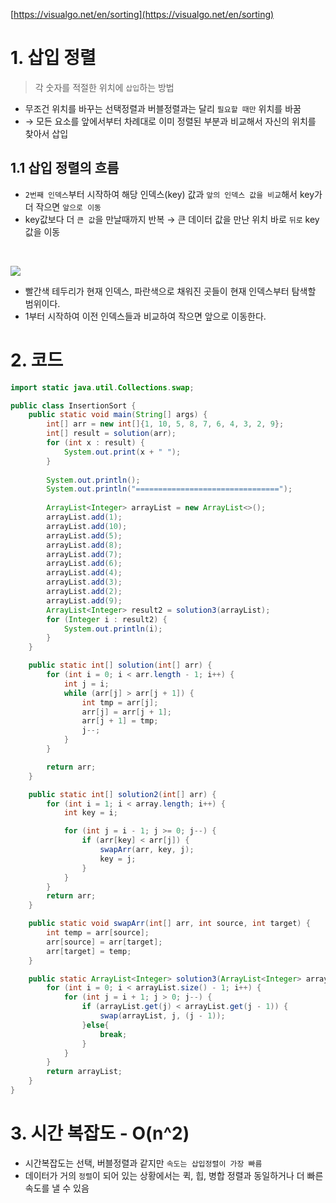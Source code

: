 [https://visualgo.net/en/sorting](https://visualgo.net/en/sorting)

# 1. 삽입 정렬
> 각 숫자를 적절한 위치에 `삽입`하는 방법
- 무조건 위치를 바꾸는 선택정렬과 버블정렬과는 달리 `필요할 때만` 위치를 바꿈
- → 모든 요소를 앞에서부터 차례대로 이미 정렬된 부분과 비교해서 자신의 위치를 찾아서 삽입

## 1.1 삽입 정렬의 흐름
- `2번째 인덱스`부터 시작하여 해당 인덱스(key) 값과 `앞의 인덱스 값을 비교`해서 key가 더 작으면 `앞으로 이동`  
- key값보다 더 `큰 값`을 만날때까지 반복 → 큰 데이터 값을 만난 위치 바로 `뒤로` key값을 이동
<br/>

![](https://file.notion.so/f/s/ae930e43-e0b0-4340-93c1-63afe804f332/Untitled.png?id=2a7df5ca-f499-4d99-8512-6c58fb97f561&table=block&spaceId=f9c12af7-5300-478f-8a5e-82006832e053&expirationTimestamp=1689753600000&signature=B_CuhZstwLCXoMZTTvQxCzm6gRZTRpxtsOrCCkbb6ks&downloadName=Untitled.png)

- 빨간색 테두리가 현재 인덱스, 파란색으로 채워진 곳들이 현재 인덱스부터 탐색할 범위이다.
- 1부터 시작하여 이전 인덱스들과 비교하여 작으면 앞으로 이동한다.

# 2. 코드
```java
import static java.util.Collections.swap;

public class InsertionSort {
    public static void main(String[] args) {
        int[] arr = new int[]{1, 10, 5, 8, 7, 6, 4, 3, 2, 9};
        int[] result = solution(arr);
        for (int x : result) {
            System.out.print(x + " ");
        }
        
        System.out.println();
        System.out.println("================================");
        
        ArrayList<Integer> arrayList = new ArrayList<>();
        arrayList.add(1);
        arrayList.add(10);
        arrayList.add(5);
        arrayList.add(8);
        arrayList.add(7);
        arrayList.add(6);
        arrayList.add(4);
        arrayList.add(3);
        arrayList.add(2);
        arrayList.add(9);
        ArrayList<Integer> result2 = solution3(arrayList);
        for (Integer i : result2) {
            System.out.println(i);
        }
    }

    public static int[] solution(int[] arr) {
        for (int i = 0; i < arr.length - 1; i++) {
            int j = i;
            while (arr[j] > arr[j + 1]) {
                int tmp = arr[j];
                arr[j] = arr[j + 1];
                arr[j + 1] = tmp;
                j--;
            }
        }

        return arr;
    }

    public static int[] solution2(int[] arr) {
        for (int i = 1; i < array.length; i++) {
            int key = i;

            for (int j = i - 1; j >= 0; j--) {
                if (arr[key] < arr[j]) {
                    swapArr(arr, key, j);
                    key = j;
                }
            }
        }
        return arr;
    }

    public static void swapArr(int[] arr, int source, int target) {
        int temp = arr[source];
        arr[source] = arr[target];
        arr[target] = temp;
    }

    public static ArrayList<Integer> solution3(ArrayList<Integer> arrayList) {
        for (int i = 0; i < arrayList.size() - 1; i++) {
            for (int j = i + 1; j > 0; j--) {
                if (arrayList.get(j) < arrayList.get(j - 1)) {
                    swap(arrayList, j, (j - 1));
                }else{
                    break;
                }
            }
        }
        return arrayList;
    }
}
```

# 3. 시간 복잡도 - O(n^2)
- 시간복잡도는 선택, 버블정렬과 같지만 `속도는 삽입정렬이 가장 빠름`
- 데이터가 거의 `정렬`이 되어 있는 상황에서는 퀵, 힙, 병합 정렬과 동일하거나 더 빠른 속도를 낼 수 있음
